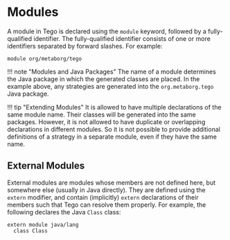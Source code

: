 # Modules
A module in Tego is declared using the `module` keyword, followed by a fully-qualified identifier. The fully-qualified identifier consists of one or more identifiers separated by forward slashes. For example:

```tego
module org/metaborg/tego
```

!!! note "Modules and Java Packages"
    The name of a module determines the Java package in which the generated classes are placed. In the example above, any strategies are generated into the `org.metaborg.tego` Java package.

!!! tip "Extending Modules"
    It is allowed to have multiple declarations of the same module name. Their classes will be generated into the same packages. However, it is not allowed to have duplicate or overlapping declarations in different modules. So it is not possible to provide additional definitions of a strategy in a separate module, even if they have the same name.


## External Modules
External modules are modules whose members are not defined here, but somewhere else (usually in Java directly). They are defined using the `extern` modifier, and contain (implicitly) `extern` declarations of their members such that Tego can resolve them properly. For example, the following declares the Java `Class` class:

```tego
extern module java/lang
  class Class
```


